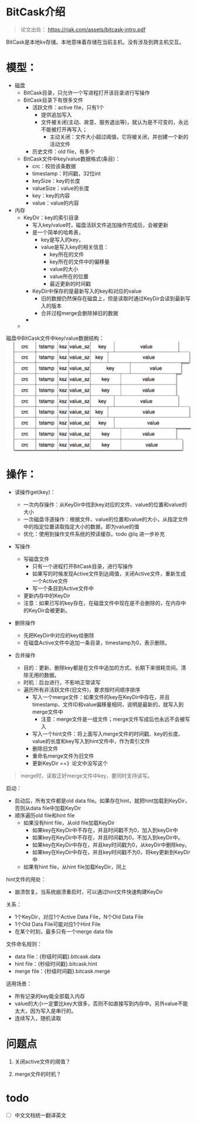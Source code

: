# BitCask介绍
> 论文出处： https://riak.com/assets/bitcask-intro.pdf    

BitCask是本地kv存储。本地意味着存储在当前主机，没有涉及到跨主机交互。  

# 模型：
* 磁盘
  * BitCask目录，只允许一个写进程打开该目录进行写操作
  * BitCask目录下有很多文件
    * 活跃文件：active file，只有1个
      * 提供追加写入
      * 文件被关闭(主动、故意、服务退出等)，就认为是不可变的，永远不能被打开再写入；
        * 主动关闭：文件大小超过阈值，它将被关闭，并创建一个新的活动文件
    * 历史文件：old file，有多个
  * BitCask文件中key/value数据格式(条目)：
    * crc：校验该条数据
    * timestamp：时间戳，32位int
    * keySize：key的长度
    * valueSize：value的长度
    * key：key的内容
    * value：value的内容
* 内存
  * KeyDir：key的索引目录
    * 写入key/value时，磁盘活跃文件追加操作完成后，会被更新
    * 是一个简单的哈希表，
      * key是写入的key，
      * value是写入key的相关信息：
        * key所在的文件
        * key所在的文件中的偏移量
        * value的大小
        * value所在的位置
        * 最近更新的时间戳
    * KeyDir中保存的是最新写入的key和对应的value
      * 旧的数据仍然保存在磁盘上，但是读取时通过KeyDir会读到最新写入的版本
      * 合并过程merge会删除掉旧的数据
    * 
  * 


磁盘中BitCask文件中key/value数据结构：
![img.png](pic/文件key-value数据格式.png)

# 操作：
* 读操作get(key)：
  * 一次内存操作：从KeyDir中找到key对应的文件、value的位置和value的大小
  * 一次磁盘寻道操作：根据文件、value的位置和value的大小，从指定文件中的指定位置读取指定大小的数据，即为value的值
  * 优化：使用到操作文件系统的预读缓存。todo @lq 进一步补充

* 写操作
  * 写磁盘文件
    * 只有一个进程打开BitCask目录，进行写操作
    * 如果写的时候发现Active文件到达阈值，关闭Active文件，重新生成一个Active文件
    * 写一个条目到Active文件中
  * 更新内存中的KeyDir
  * 注意：如果已写的key存在，在磁盘文件中现在是不会删除的，在内存中的KeyDir会被更新。

* 删除操作
  * 先把KeyDir中对应的key给删除
  * 在磁盘Active文件中追加一条目录，timestamp为0，表示删除。

* 合并操作
  * 目的：更新、删除key都是在文件中追加的方式，长期下来很耗空间。清除无用的数据。
  * 时机：后台进行，不影响正常读写
  * 遍历所有非活跃文件(旧文件)，要求按时间顺序排序
    * 写入一个merge文件：如果文件的key在KeyDir中存在，并且timestamp、文件ID和value偏移量相同，说明是最新的，就写入到merge文件中
      * 注意：merge文件是一组文件；merge文件写成后也永远不会被写入
    * 写入一个hint文件：将上面写入merge文件的时间戳、key的长度、value的长度和key写入到hint文件中，作为索引文件
    * 删除旧文件
    * 重命名merge文件为旧文件
    * 更新KeyDir ==》论文中没写这个
> merge时，读取正好merge文件中key，要同时支持读写。

启动：
* 启动后，所有文件都是old data file。如果存在hint，就把hint加载到KeyDir，否则从data file中加载KeyDir
* 顺序遍历old file和hint file
  * 如果没有hint file，从old file加载KeyDir
    * 如果key在KeyDir中不存在，并且时间戳不为0，加入到keyDir中
    * 如果key在KeyDir中不存在，并且时间戳为0，不加入到keyDir中。
    * 如果key在KeyDir中存在，并且key时间戳为0，从keyDir中删除key。
    * 如果key在KeyDir中存在，并且key时间戳不为0，将key更新到KeyDir中
  * 如果有hint file，从hint file加载KeyDir，同上

hint文件的用处：
* 崩溃恢复。当系统崩溃重启时，可以通过hint文件快速构建KeyDir



关系：
* 1个KeyDir，对应1个Active Data File，N个Old Data File
* 1个Old Data File可能对应1个Hint File
* 在某个时刻，最多只有一个merge data file

文件命名规则：
* data file：{秒级时间戳}.bitcask.data
* hint file：{秒级时间戳}.bitcask.hint
* merge file：{秒级时间戳}.bitcask.merge


适用场景：
* 所有记录的key能全部载入内存
* value的大小一定要比key大很多，否则不如直接写到内存中。另外value不能太大，因为写入是串行的。
* 连续写入，随机读取

# 问题点
1. 关闭active文件的阈值？

2. merge文件的时机？

# todo
-[ ] 中文文档统一翻译英文





